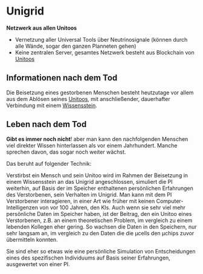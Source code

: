 # Unigrid

**Netzwerk aus allen Unitoos**

- Vernetzung aller Universal Tools über Neutrinosignale (können durch alle Wände, sogar den ganzen Planneten gehen)
- Keine zentralen Server, gesamtes Netzwerk besteht aus Blockchain von [Unitoos](/wiki/glossar/Unitoo.md)



## Informationen nach dem Tod

Die Beisetzung eines gestorbenen Menschen besteht heutzutage vor allem aus dem Ablösen seines [Unitoos](/wiki/glossar/Unitoo.md), mit anschließender, dauerhafter Verbindung mit einem [Wissensstein](/wiki/glossar/Wissensstein.md).



## Leben nach dem Tod

**Gibt es immer noch nicht**! aber man kann den nachfolgenden Menschen viel direkter Wissen hinterlassen als vor einem Jahrhundert. Manche sprechen davon, das sogar noch weiter wächst.

Das beruht auf folgender Technik:

Verstirbst ein Mensch und sein Unitoo wird im Rahmen der Beisetzung in einem Wissensstein an das Unigrid angeschlossen, simuliert die PI weiterhin, auf Basis der im Speicher enthaltenen persönlichen Erfahrungen des Verstorbenen, sein Verhalten im Unigrid. Man kann mit dem PI Verstorbener interagieren, in einer Art wie früher mit keinen Computer-Intelligenzen von vor 100 Jahren, den KIs. Auch wenn sie sehr viel mehr persönliche Daten im Speicher haben, ist der Beitrag, den ein Unitoo eines Verstorbenen, z.B. an einem theoretischen Problem, im vergleich zu einem lebenden Kollegen eher gering. So wachsen die Daten in den Speichern, nur sehr langsam an, im vergleich zu den Daten die die µcells den µchips zuvor übermitteln konnten.

Sie sind eher so etwas wie eine persönliche Simulation von Entscheidungen eines des spezifischen Individuums auf Basis seiner Erfahrungen, ausgewertet von einer PI.

